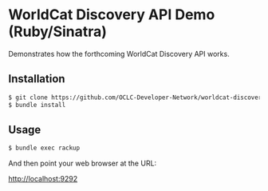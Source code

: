 # WorldCat Discovery API Demo (Ruby/Sinatra)

Demonstrates how the forthcoming WorldCat Discovery API works.

## Installation

```bash
$ git clone https://github.com/OCLC-Developer-Network/worldcat-discovery-api-demo-ruby.git
$ bundle install
```

## Usage

```bash
$ bundle exec rackup
```

And then point your web browser at the URL:

[http://localhost:9292](http://localhost:9292)

